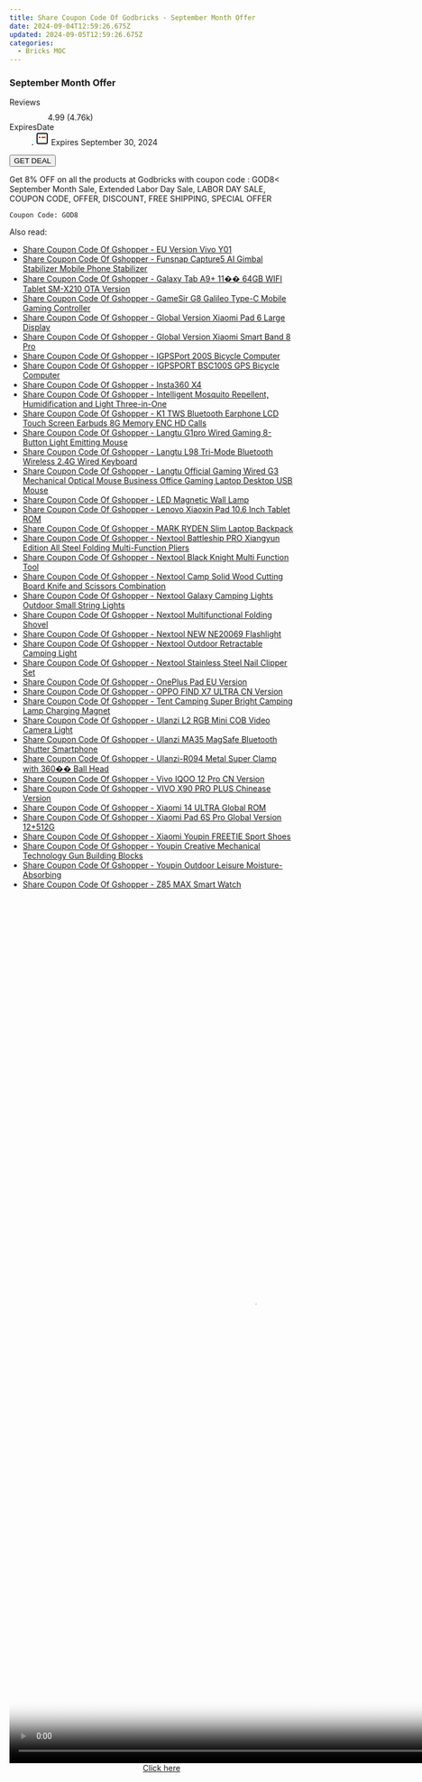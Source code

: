 ```yaml
---
title: Share Coupon Code Of Godbricks - September Month Offer
date: 2024-09-04T12:59:26.675Z
updated: 2024-09-05T12:59:26.675Z
categories:
  - Bricks MOC
---
```



<main class="px-4 py-6 sm:p-6 md:px-8 md:py-10">
  <div class="mx-auto grid max-w-4xl grid-cols-1">
    <div class="relative col-start-1 row-start-1 flex flex-col-reverse rounded-lg bg-gradient-to-t from-black/75 via-black/0 p-3 sm:row-start-2 sm:bg-none sm:p-0 lg:row-start-1">
      <h3 class="mt-1 text-lg font-semibold text-white sm:text-slate-900 md:text-2xl dark:sm:text-white">September Month Offer</h3>
    </div>
        <dl class="row-start-2 mt-4 flex items-center text-xs font-medium sm:row-start-3 sm:mt-1 md:mt-2.5 lg:row-start-2">
      <dt class="sr-only">Reviews</dt>
      <dd class="flex items-center text-indigo-600 dark:text-indigo-400">
        <svg width="24" height="24" fill="none" aria-hidden="true" class="mr-1 stroke-current dark:stroke-indigo-500">
          <path d="m12 5 2 5h5l-4 4 2.103 5L12 16l-5.103 3L9 14l-4-4h5l2-5Z" stroke-width="2" stroke-linecap="round" stroke-linejoin="round" />
        </svg>
        <span>4.99 <span class="font-normal text-slate-400">(4.76k)</span></span>
      </dd>
      <dt class="sr-only">ExpiresDate</dt>
      <dd class="flex items-center">
        <svg width="2" height="2" aria-hidden="true" fill="currentColor" class="mx-3 text-slate-300">
          <circle cx="1" cy="1" r="1" />
        </svg>
        <svg width="24" height="24" viewBox="0 0 24 24" fill="none" stroke="currentColor" stroke-width="2">
          <rect x="3" y="3" width="18" height="18" rx="2" fill="#fff" />
          <path d="M6 10L18 10" stroke="red" stroke-width="2" fill="none" />
          <path d="M10 6L10 18" stroke="#fff" stroke-width="2" fill="none" />
        </svg>
        Expires September 30, 2024      </dd>
    </dl>
    <div class="col-start-1 row-start-3 mt-4 self-center sm:col-start-2 sm:row-span-2 sm:row-start-2 sm:mt-0 lg:col-start-1 lg:row-start-3 lg:row-end-4 lg:mt-6">
      <button type="button" onClick="javascript:window.open(decodeURIComponent('https%3A%2F%2Fwww.shareasale.com%2Fu.cfm%3Fd%3D1233067%26m%3D153229%26u%3D4338022'), '_blank');void(0);" class="rounded-lg bg-red-600 px-3 py-2 text-sm font-medium leading-6 text-white">
       GET DEAL
      </button>
    </div>
    <p class="col-start-1 mt-4 text-sm leading-6 sm:col-span-2 lg:col-span-1 lg:row-start-4 lg:mt-6 dark:text-slate-400">Get 8% OFF on all the products at Godbricks with coupon code : GOD8&lt; 
September Month Sale, Extended Labor Day Sale, LABOR DAY SALE, COUPON CODE, OFFER, DISCOUNT, FREE SHIPPING, SPECIAL OFFER</p>
    <p class="mt-4">
      <code class="bg-purple-900 p-4 text-sm font-bold text-white" onClick="javascript:window.open(decodeURIComponent('https%3A%2F%2Fwww.shareasale.com%2Fu.cfm%3Fd%3D1233067%26m%3D153229%26u%3D4338022'), '_blank');void(0);">Coupon Code: <span class="bg-green-500 p-2 rounded tracking-widest">GOD8</span></code>
    </p>
  </div>
</main>
<span class="atpl-alsoreadstyle">Also read:</span>
<div><ul>
<li><a href="https://coupons.techidaily.com/coupon-1118070-share-97331-sale/"><u>Share Coupon Code Of Gshopper - EU Version Vivo Y01</u></a></li>
<li><a href="https://coupons.techidaily.com/coupon-1118083-share-97331-sale/"><u>Share Coupon Code Of Gshopper - Funsnap Capture5 AI Gimbal Stabilizer Mobile Phone Stabilizer</u></a></li>
<li><a href="https://coupons.techidaily.com/coupon-1118072-share-97331-sale/"><u>Share Coupon Code Of Gshopper - Galaxy Tab A9+ 11�� 64GB WIFI Tablet SM-X210 OTA Version</u></a></li>
<li><a href="https://coupons.techidaily.com/coupon-1118087-share-97331-sale/"><u>Share Coupon Code Of Gshopper - GameSir G8 Galileo Type-C Mobile Gaming Controller</u></a></li>
<li><a href="https://coupons.techidaily.com/coupon-1118082-share-97331-sale/"><u>Share Coupon Code Of Gshopper - Global Version Xiaomi Pad 6 Large Display</u></a></li>
<li><a href="https://coupons.techidaily.com/coupon-1118107-share-97331-sale/"><u>Share Coupon Code Of Gshopper - Global Version Xiaomi Smart Band 8 Pro</u></a></li>
<li><a href="https://coupons.techidaily.com/coupon-1118092-share-97331-sale/"><u>Share Coupon Code Of Gshopper - IGPSPort 200S Bicycle Computer</u></a></li>
<li><a href="https://coupons.techidaily.com/coupon-1118091-share-97331-sale/"><u>Share Coupon Code Of Gshopper - IGPSPORT BSC100S GPS Bicycle Computer</u></a></li>
<li><a href="https://coupons.techidaily.com/coupon-1118108-share-97331-sale/"><u>Share Coupon Code Of Gshopper - Insta360 X4</u></a></li>
<li><a href="https://coupons.techidaily.com/coupon-1118073-share-97331-sale/"><u>Share Coupon Code Of Gshopper - Intelligent Mosquito Repellent, Humidification and Light Three-in-One</u></a></li>
<li><a href="https://coupons.techidaily.com/coupon-1118074-share-97331-sale/"><u>Share Coupon Code Of Gshopper - K1 TWS Bluetooth Earphone LCD Touch Screen Earbuds 8G Memory ENC HD Calls</u></a></li>
<li><a href="https://coupons.techidaily.com/coupon-1118085-share-97331-sale/"><u>Share Coupon Code Of Gshopper - Langtu G1pro Wired Gaming 8-Button Light Emitting Mouse</u></a></li>
<li><a href="https://coupons.techidaily.com/coupon-1118084-share-97331-sale/"><u>Share Coupon Code Of Gshopper - Langtu L98 Tri-Mode Bluetooth Wireless 2.4G Wired Keyboard</u></a></li>
<li><a href="https://coupons.techidaily.com/coupon-1118086-share-97331-sale/"><u>Share Coupon Code Of Gshopper - Langtu Official Gaming Wired G3 Mechanical Optical Mouse Business Office Gaming Laptop Desktop USB Mouse</u></a></li>
<li><a href="https://coupons.techidaily.com/coupon-1118076-share-97331-sale/"><u>Share Coupon Code Of Gshopper - LED Magnetic Wall Lamp</u></a></li>
<li><a href="https://coupons.techidaily.com/coupon-1118093-share-97331-sale/"><u>Share Coupon Code Of Gshopper - Lenovo Xiaoxin Pad 10.6 Inch Tablet ROM</u></a></li>
<li><a href="https://coupons.techidaily.com/coupon-1118094-share-97331-sale/"><u>Share Coupon Code Of Gshopper - MARK RYDEN Slim Laptop Backpack</u></a></li>
<li><a href="https://coupons.techidaily.com/coupon-1118106-share-97331-sale/"><u>Share Coupon Code Of Gshopper - Nextool Battleship PRO Xiangyun Edition All Steel Folding Multi-Function Pliers</u></a></li>
<li><a href="https://coupons.techidaily.com/coupon-1118102-share-97331-sale/"><u>Share Coupon Code Of Gshopper - Nextool Black Knight Multi Function Tool</u></a></li>
<li><a href="https://coupons.techidaily.com/coupon-1118104-share-97331-sale/"><u>Share Coupon Code Of Gshopper - Nextool Camp Solid Wood Cutting Board Knife and Scissors Combination</u></a></li>
<li><a href="https://coupons.techidaily.com/coupon-1118103-share-97331-sale/"><u>Share Coupon Code Of Gshopper - Nextool Galaxy Camping Lights Outdoor Small String Lights</u></a></li>
<li><a href="https://coupons.techidaily.com/coupon-1118100-share-97331-sale/"><u>Share Coupon Code Of Gshopper - Nextool Multifunctional Folding Shovel</u></a></li>
<li><a href="https://coupons.techidaily.com/coupon-1118105-share-97331-sale/"><u>Share Coupon Code Of Gshopper - Nextool NEW NE20069 Flashlight</u></a></li>
<li><a href="https://coupons.techidaily.com/coupon-1118099-share-97331-sale/"><u>Share Coupon Code Of Gshopper - Nextool Outdoor Retractable Camping Light</u></a></li>
<li><a href="https://coupons.techidaily.com/coupon-1118101-share-97331-sale/"><u>Share Coupon Code Of Gshopper - Nextool Stainless Steel Nail Clipper Set</u></a></li>
<li><a href="https://coupons.techidaily.com/coupon-1118071-share-97331-sale/"><u>Share Coupon Code Of Gshopper - OnePlus Pad EU Version</u></a></li>
<li><a href="https://coupons.techidaily.com/coupon-1118089-share-97331-sale/"><u>Share Coupon Code Of Gshopper - OPPO FIND X7 ULTRA CN Version</u></a></li>
<li><a href="https://coupons.techidaily.com/coupon-1118075-share-97331-sale/"><u>Share Coupon Code Of Gshopper - Tent Camping Super Bright Camping Lamp Charging Magnet</u></a></li>
<li><a href="https://coupons.techidaily.com/coupon-1118081-share-97331-sale/"><u>Share Coupon Code Of Gshopper - Ulanzi L2 RGB Mini COB Video Camera Light</u></a></li>
<li><a href="https://coupons.techidaily.com/coupon-1118080-share-97331-sale/"><u>Share Coupon Code Of Gshopper - Ulanzi MA35 MagSafe Bluetooth Shutter Smartphone</u></a></li>
<li><a href="https://coupons.techidaily.com/coupon-1118079-share-97331-sale/"><u>Share Coupon Code Of Gshopper - Ulanzi-R094 Metal Super Clamp with 360�� Ball Head</u></a></li>
<li><a href="https://coupons.techidaily.com/coupon-1118090-share-97331-sale/"><u>Share Coupon Code Of Gshopper - Vivo IQOO 12 Pro CN Version</u></a></li>
<li><a href="https://coupons.techidaily.com/coupon-1118096-share-97331-sale/"><u>Share Coupon Code Of Gshopper - VIVO X90 PRO PLUS Chinease Version</u></a></li>
<li><a href="https://coupons.techidaily.com/coupon-1118095-share-97331-sale/"><u>Share Coupon Code Of Gshopper - Xiaomi 14 ULTRA Global ROM</u></a></li>
<li><a href="https://coupons.techidaily.com/coupon-1118088-share-97331-sale/"><u>Share Coupon Code Of Gshopper - Xiaomi Pad 6S Pro Global Version 12+512G</u></a></li>
<li><a href="https://coupons.techidaily.com/coupon-1118077-share-97331-sale/"><u>Share Coupon Code Of Gshopper - Xiaomi Youpin FREETIE Sport Shoes</u></a></li>
<li><a href="https://coupons.techidaily.com/coupon-1118097-share-97331-sale/"><u>Share Coupon Code Of Gshopper - Youpin Creative Mechanical Technology Gun Building Blocks</u></a></li>
<li><a href="https://coupons.techidaily.com/coupon-1118098-share-97331-sale/"><u>Share Coupon Code Of Gshopper - Youpin Outdoor Leisure Moisture-Absorbing</u></a></li>
<li><a href="https://coupons.techidaily.com/coupon-1118078-share-97331-sale/"><u>Share Coupon Code Of Gshopper - Z85 MAX Smart Watch</u></a></li>
</ul></div>

<ins class="adsbygoogle"
      style="display:block"
      data-ad-client="ca-pub-7571918770474297"
      data-ad-slot="8358498916"
      data-ad-format="auto"
      data-full-width-responsive="true"></ins>
<!-- affiliate ads begin -->
<span id="1531882">
					<video width="864" height="1536" style="cursor:pointer"
           poster="//a.impactradius-go.com/display-clicktoplayimage/1531882.png"
           onclick="if(!this.playClicked){this.play();this.setAttribute('controls',true);this.playClicked=true;}">
	   <source src="//a.impactradius-go.com/display-ad/16446-1531882">
	   <img src="//a.impactradius-go.com/display-clicktoplayimage/1531882.png" style="border: none; height: 100%; width: 100%; object-fit: contain">
	</video>
	<div style="width:540px;text-align:center"><a href="javascript:window.open(decodeURIComponent('https%3A%2F%2Flaganoo.pxf.io%2Fc%2F5597632%2F1531882%2F16446'), '_blank');void(0);">Click here</a></div>
</span>
<img height="0" width="0" src="https://imp.pxf.io/i/5597632/1531882/16446" style="position:absolute;visibility:hidden;" border="0" />
<!-- affiliate ads end -->